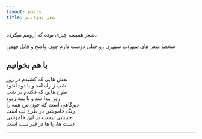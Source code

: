 ```yaml
---
layout: posts
title: شعر بخوانیم
---
```


شعر همیشه چیزی بوده که آرومم میکرده..

شخصا شعر های *سهراب سپهری* رو خیلی دوست دارم چون واضح و قابل فهمن

  
## با هم بخوانیم

 نقش هایی که کشیدم در روز  
 شب ز راه آمد و با دود اندود  
 طرح هایی که فکندم در شب  
 روز پیدا شد و با پنبه زدود  
 دیرگاهی است که چون من همه را  
 رنگ خاموشی در طرح لب است  
 جنبشی نیست در این خاموشی  
 دست ها، پا ها در قیر شب است  


---

